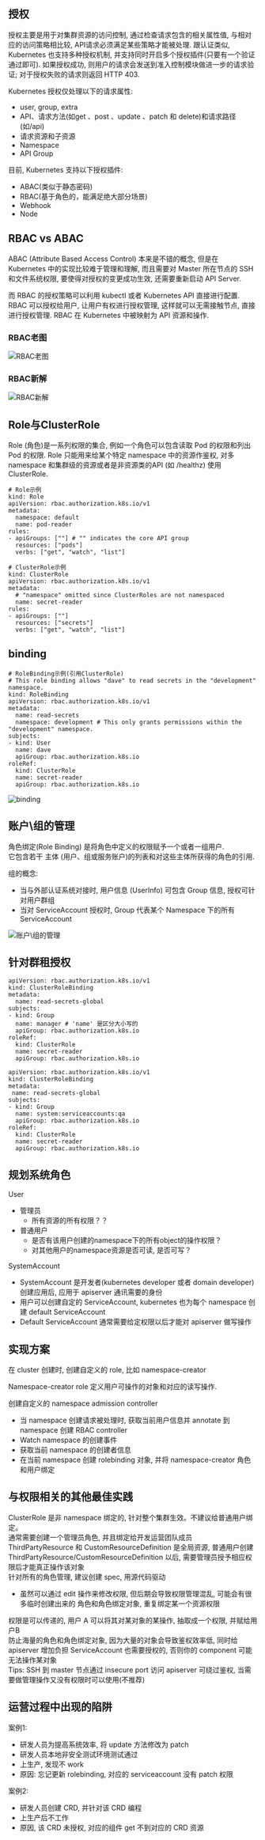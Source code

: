 ## 授权

授权主要是用于对集群资源的访问控制, 通过检查请求包含的相关属性值, 与相对应的访问策略相比较, API请求必须满足某些策略才能被处理. 跟认证类似, Kubernetes 也支持多种授权机制, 并支持同时开启多个授权插件(只要有一个验证通过即可). 如果授权成功, 则用户的请求会发送到准入控制模块做进一步的请求验证; 对于授权失败的请求则返回 HTTP 403. 

Kubernetes 授权仅处理以下的请求属性: 

- user, group, extra
- API、请求方法(如get 、post 、update 、patch 和 delete)和请求路径(如/api)
- 请求资源和子资源
- Namespace
- API Group

目前, Kubernetes 支持以下授权插件: 

- ABAC(类似于静态密码)
- RBAC(基于角色的，能满足绝大部分场景)
- Webhook
- Node

## RBAC vs ABAC

ABAC (Attribute Based Access Control) 本来是不错的概念, 但是在 Kubernetes 中的实现比较难于管理和理解, 而且需要对 Master 所在节点的 SSH 和文件系统权限, 要使得对授权的变更成功生效, 还需要重新启动 API Server. 

而 RBAC 的授权策略可以利用 kubectl 或者 Kubernetes API 直接进行配置. RBAC 可以授权给用户, 让用户有权进行授权管理, 这样就可以无需接触节点, 直接进行授权管理. RBAC 在 Kubernetes 中被映射为 API 资源和操作. 
### RBAC老图
![RBAC老图](images/RBAC%E8%80%81%E5%9B%BE.png)
### RBAC新解
![RBAC新解](images/RBAC%E6%96%B0%E8%A7%A3.png)
## Role与ClusterRole
Role (角色)是一系列权限的集合, 例如一个角色可以包含读取 Pod 的权限和列出 Pod 的权限. Role 只能用来给某个特定 namespace 中的资源作鉴权, 对多 namespace 和集群级的资源或者是非资源类的API (如 /healthz) 使用 ClusterRole. 
```
# Role示例
kind: Role
apiVersion: rbac.authorization.k8s.io/v1
metadata:
  namespace: default
  name: pod-reader
rules:
- apiGroups: [""] # "" indicates the core API group
  resources: ["pods"]
  verbs: ["get", "watch", "list"]
```

```
# ClusterRole示例
kind: ClusterRole
apiVersion: rbac.authorization.k8s.io/v1
metadata:
  # "namespace" omitted since ClusterRoles are not namespaced
  name: secret-reader
rules:
- apiGroups: [""]
  resources: ["secrets"]
  verbs: ["get", "watch", "list"]
```
## binding
```
# RoleBinding示例(引用ClusterRole)
# This role binding allows "dave" to read secrets in the "development" namespace.
kind: RoleBinding
apiVersion: rbac.authorization.k8s.io/v1
metadata:
  name: read-secrets
  namespace: development # This only grants permissions within the "development" namespace.
subjects:
- kind: User
  name: dave
  apiGroup: rbac.authorization.k8s.io
roleRef:
  kind: ClusterRole
  name: secret-reader
  apiGroup: rbac.authorization.k8s.io
```
![binding](images/binding.png)

## 账户\组的管理
角色绑定(Role Binding)  是将角色中定义的权限赋予一个或者一组用户. <br>
它包含若干 主体  (用户、组或服务账户)的列表和对这些主体所获得的角色的引用. 

组的概念: 

- 当与外部认证系统对接时, 用户信息 (UserInfo) 可包含 Group 信息, 授权可针对用户群组
- 当对 ServiceAccount 授权时, Group 代表某个 Namespace 下的所有 ServiceAccount

![账户\组的管理](images/%E8%B4%A6%E6%88%B7%26%E7%BB%84%E7%9A%84%E7%AE%A1%E7%90%86.png)
## 针对群租授权
```
apiVersion: rbac.authorization.k8s.io/v1
kind: ClusterRoleBinding
metadata:
  name: read-secrets-global
subjects:
- kind: Group
  name: manager # 'name' 是区分大小写的
  apiGroup: rbac.authorization.k8s.io
roleRef:
  kind: ClusterRole
  name: secret-reader
  apiGroup: rbac.authorization.k8s.io
```

```
apiVersion: rbac.authorization.k8s.io/v1
kind: ClusterRoleBinding
metadata:
 name: read-secrets-global
subjects:
- kind: Group
  name: system:serviceaccounts:qa
  apiGroup: rbac.authorization.k8s.io
roleRef:
  kind: ClusterRole
  name: secret-reader
  apiGroup: rbac.authorization.k8s.io
```
## 规划系统角色
User

- 管理员
    - 所有资源的所有权限？？
- 普通用户
    - 是否有该用户创建的namespace下的所有object的操作权限？
    - 对其他用户的namespace资源是否可读, 是否可写？

SystemAccount

- SystemAccount 是开发者(kubernetes developer 或者 domain developer)创建应用后, 应用于 apiserver 通讯需要的身份
- 用户可以创建自定的 ServiceAccount, kubernetes 也为每个 namespace 创建 default ServiceAccount
- Default ServiceAccount 通常需要给定权限以后才能对 apiserver 做写操作

## 实现方案
在 cluster 创建时, 创建自定义的 role, 比如 namespace-creator

Namespace-creator role 定义用户可操作的对象和对应的读写操作. 

创建自定义的 namespace admission controller

- 当 namespace 创建请求被处理时, 获取当前用户信息并 annotate 到 namespace 创建 RBAC controller
- Watch namespace 的创建事件
- 获取当前 namespace 的创建者信息
- 在当前 namespace 创建 rolebinding 对象, 并将 namespace-creator 角色和用户绑定

## 与权限相关的其他最佳实践
ClusterRole 是非 namespace 绑定的, 针对整个集群生效。不建议给普通用户绑定。<br>
通常需要创建一个管理员角色, 并且绑定给开发运营团队成员<br>
ThirdPartyResource 和 CustomResourceDefinition 是全局资源, 普通用户创建 ThirdPartyResource/CustomResourceDefinition 以后, 需要管理员授予相应权限后才能真正操作该对象<br>
针对所有的角色管理, 建议创建 spec, 用源代码驱动<br>

- 虽然可以通过 edit 操作来修改权限, 但后期会导致权限管理混乱, 可能会有很多临时创建出来的 角色和角色绑定对象, 重复绑定某一个资源权限

权限是可以传递的, 用户 A 可以将其对某对象的某操作, 抽取成一个权限, 并赋给用户B<br>
防止海量的角色和角色绑定对象, 因为大量的对象会导致鉴权效率低, 同时给 apiserver 增加负担 ServiceAccount 也需要授权的, 否则你的 component 可能无法操作某对象<br>
Tips: SSH 到 master 节点通过 insecure port 访问 apiserver 可绕过鉴权, 当需要做管理操作又没有权限时可以使用(不推荐)<br>

## 运营过程中出现的陷阱
案例1:

- 研发人员为提高系统效率, 将 update 方法修改为 patch
- 研发人员本地非安全测试环境测试通过
- 上生产, 发现不 work
- 原因: 忘记更新 rolebinding, 对应的 serviceaccount 没有 patch 权限

案例2:

- 研发人员创建 CRD, 并针对该 CRD 编程
- 上生产后不工作
- 原因, 该 CRD 未授权, 对应的组件 get 不到对应的 CRD 资源
